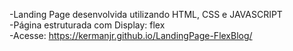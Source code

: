
-Landing Page desenvolvida utilizando HTML, CSS e JAVASCRIPT </br>
-Página estruturada com Display: flex</br>
-Acesse: https://kermanjr.github.io/LandingPage-FlexBlog/
